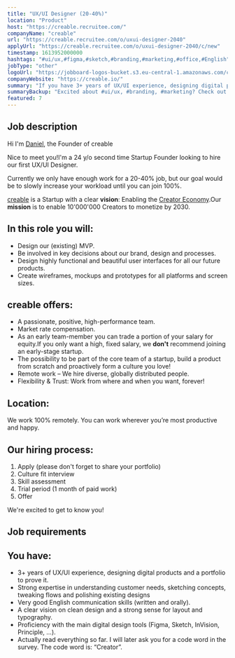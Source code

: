 ```yaml
---
title: "UX/UI Designer (20-40%)"
location: "Product"
host: "https://creable.recruitee.com/"
companyName: "creable"
url: "https://creable.recruitee.com/o/uxui-designer-2040"
applyUrl: "https://creable.recruitee.com/o/uxui-designer-2040/c/new"
timestamp: 1613952000000
hashtags: "#ui/ux,#figma,#sketch,#branding,#marketing,#office,#English"
jobType: "other"
logoUrl: "https://jobboard-logos-bucket.s3.eu-central-1.amazonaws.com/creable"
companyWebsite: "https://creable.io/"
summary: "If you have 3+ years of UX/UI experience, designing digital products and a portfolio to prove it, Creable is looking for someone with your knowledge."
summaryBackup: "Excited about #ui/ux, #branding, #marketing? Check out this job post!"
featured: 7
---
```


## Job description

Hi I'm [Daniel](https://www.linkedin.com/in/daniel-koss-286645127/), the Founder of creable

Nice to meet you!I'm a 24 y/o second time Startup Founder looking to hire our first UX/UI Designer.

Currently we only have enough work for a 20-40% job, but our goal would be to slowly increase your workload until you can join 100%.

[creable](https://creable.io/) is a Startup with a clear **vision**: Enabling the [Creator Economy](https://hugo.pm/mapping-the-creator-economy/).Our **mission** is to enable 10'000'000 Creators to monetize by 2030.

## In this role you will:

*   Design our (existing) MVP.
*   Be involved in key decisions about our brand, design and processes.
*   Design highly functional and beautiful user interfaces for all our future products.
*   Create wireframes, mockups and prototypes for all platforms and screen sizes.

## creable offers:

*   A passionate, positive, high-performance team.
*   Market rate compensation.
*   As an early team-member you can trade a portion of your salary for equity.If you only want a high, fixed salary, we **don't** recommend joining an early-stage startup.
*   The possibility to be part of the core team of a startup, build a product from scratch and proactively form a culture you love!
*   Remote work – We hire diverse, globally distributed people.
*   Flexibility & Trust: Work from where and when you want, forever!

## Location:

We work 100% remotely. You can work wherever you’re most productive and happy.

## Our hiring process:

1.  Apply (please don't forget to share your portfolio)
2.  Culture fit interview
3.  Skill assessment
4.  Trial period (1 month of paid work)
5.  Offer

We're excited to get to know you!

## Job requirements

## You have:

*   3+ years of UX/UI experience, designing digital products and a portfolio to prove it.
*   Strong expertise in understanding customer needs, sketching concepts, tweaking flows and polishing existing designs
*   Very good English communication skills (written and orally).
*   A clear vision on clean design and a strong sense for layout and typography.
*   Proficiency with the main digital design tools (Figma, Sketch, InVision, Principle, ...).
*   Actually read everything so far. I will later ask you for a code word in the survey. The code word is: “Creator”.
